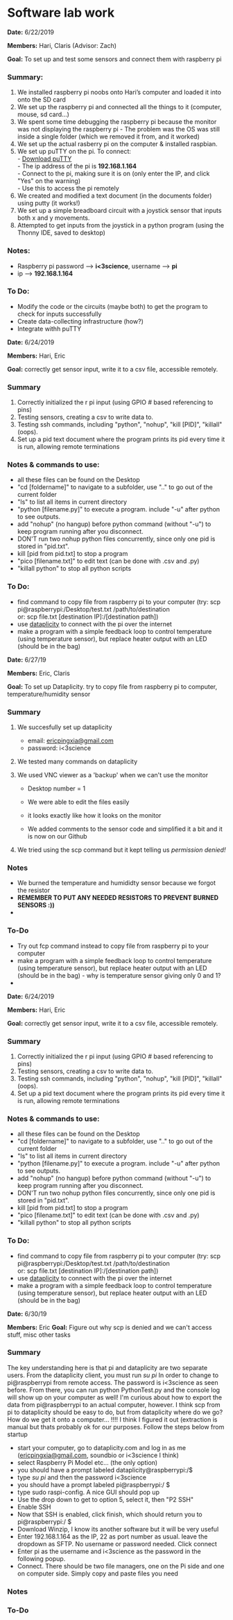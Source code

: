﻿# Software lab work


**Date:** 6/22/2019

**Members:** Hari, Claris (Advisor: Zach)

**Goal:** To set up and test some sensors and connect them with raspberry pi

### Summary: 

1. We installed raspberry pi noobs onto Hari’s computer and loaded it into onto the SD card
2. We set up the raspberry pi and connected all the things to it (computer, mouse, sd card…)
3. We spent some time debugging the raspberry pi because the monitor was not displaying the raspberry pi - The problem was the OS was still inside a single folder (which we removed it from, and it worked)
4. We set up the actual rasberry pi on the computer & installed raspbian.
5. We set up puTTY on the pi. To connect:  
       - [Download puTTY](https://www.chiark.greenend.org.uk/~sgtatham/putty/latest.html)  
       - The ip address of the pi is **192.168.1.164**  
       - Connect to the pi, making sure it is on (only enter the IP, and click "Yes" on the warning)  
       - Use this to access the pi remotely  
6. We created and modified a text document (in the documents folder) using putty (it works!)
7. We set up a simple breadboard circuit with a joystick sensor that inputs both x and y movements.
8. Attempted to get inputs from the joystick in a python program (using the Thonny IDE, saved to desktop)  



### Notes: 

- Raspberry pi password --> **i<3science**, username --> **pi**
- ip --> **192.168.1.164**

### To Do:

- Modify the code or the circuits (maybe both) to get the program to check for inputs successfully
- Create data-collecting infrastructure (how?)
- Integrate withh puTTY
  
  
  

**Date:** 6/24/2019

**Members:** Hari, Eric

**Goal:** correctly get sensor input, write it to a csv file, accessible remotely.

### Summary

1. Correctly initialized the r pi input (using GPIO # based referencing to pins)  
2. Testing sensors, creating a csv to write data to.
3. Testing ssh commands, including "python", "nohup", "kill [PID]", "killall" (oops).
4. Set up a pid text document where the program prints its pid every time it is run, allowing remote terminations

### Notes & commands to use:

- all these files can be found on the Desktop
- "cd [foldername]" to navigate to a subfolder, use ".." to go out of the current folder
- "ls" to list all items in current directory
- "python [filename.py]" to execute a program. include "-u" after python to see outputs.
- add "nohup" (no hangup) before python command (without "-u") to keep program running after you disconnect.
- DON'T run two nohup python files concurrently, since only one pid is stored in "pid.txt".
- kill [pid from pid.txt] to stop a program
- "pico [filename.txt]" to edit text (can be done with .csv and .py)
- "killall python" to stop all python scripts

### To Do:

- find command to copy file from raspberry pi to your computer
(try: scp pi@raspberrypi:/Desktop/test.txt /path/to/destination  
or: scp file.txt [destination IP]:/[destination path])
- use [dataplicity](https://www.dataplicity.com/) to connect with the pi over the internet
- make a program with a simple feedback loop to control temperature (using temperature sensor), but replace heater output with an LED (should be in the bag)



**Date:** 6/27/19

**Members:** Eric, Claris

**Goal:** To set up Dataplicity. try to copy file from raspberry pi to computer, temperature/humidity sensor

### Summary

1. We succesfully set up dataplicity

   * email: ericpingxia@gmail.com 
   * password: i<3science

2. We tested many commands on dataplicity

3. We used VNC viewer as a 'backup' when we can't use the monitor

   * Desktop number = 1

   * We were able to edit the files easily 
   * it looks exactly like how it looks on the monitor
   * We added comments to the sensor code and simplified it a bit and it is now on our Github

4. We tried using the scp command but it kept telling us *permission denied!*

### Notes

* We burned the temperature and humididty sensor because we forgot the resistor
* **REMEMBER TO PUT ANY NEEDED RESISTORS TO PREVENT BURNED SENSORS :))**
*   

### To-Do

* Try out fcp command instead to copy file from raspberry pi to your computer
* make a program with a simple feedback loop to control temperature (using temperature sensor), but replace heater output with an LED (should be in the bag) - why is temperature sensor giving only 0 and 1?
* 
**Date:** 6/24/2019

**Members:** Hari, Eric

**Goal:** correctly get sensor input, write it to a csv file, accessible remotely.

### Summary

1. Correctly initialized the r pi input (using GPIO # based referencing to pins)  
2. Testing sensors, creating a csv to write data to.
3. Testing ssh commands, including "python", "nohup", "kill [PID]", "killall" (oops).
4. Set up a pid text document where the program prints its pid every time it is run, allowing remote terminations

### Notes & commands to use:

- all these files can be found on the Desktop
- "cd [foldername]" to navigate to a subfolder, use ".." to go out of the current folder
- "ls" to list all items in current directory
- "python [filename.py]" to execute a program. include "-u" after python to see outputs.
- add "nohup" (no hangup) before python command (without "-u") to keep program running after you disconnect.
- DON'T run two nohup python files concurrently, since only one pid is stored in "pid.txt".
- kill [pid from pid.txt] to stop a program
- "pico [filename.txt]" to edit text (can be done with .csv and .py)
- "killall python" to stop all python scripts

### To Do:

- find command to copy file from raspberry pi to your computer
(try: scp pi@raspberrypi:/Desktop/test.txt /path/to/destination  
or: scp file.txt [destination IP]:/[destination path])
- use [dataplicity](https://www.dataplicity.com/) to connect with the pi over the internet
- make a program with a simple feedback loop to control temperature (using temperature sensor), but replace heater output with an LED (should be in the bag)



**Date:** 6/30/19

**Members:** Eric
**Goal:** Figure out why scp is denied and we can't access stuff, misc other tasks

### Summary
The key understanding here is that pi and dataplicity are two separate users. From the dataplicity client, you must run
*su pi*
In order to change to pi@raspberrypi from remote access. The password is i<3science as seen before. From there, you can run python PythonTest.py and the console log will show up on your computer as well!
I'm curious about how to export the data from pi@raspberrypi to an actual computer, however. I think scp from pi to dataplicity should be easy to do, but from dataplicity where do we go? How do we get it onto a computer...
!!!!
I think I figured it out (extraction is manual but thats probably ok for our purposes. Follow the steps below from startup
- start your computer, go to dataplicity.com and log in as me (ericpingxia@gmail.com, soundbio or i<3science I think)
- select Raspberry Pi Model etc... (the only option) 
- you should have a prompt labeled dataplicity@raspberrypi:/$
- type *su pi* and then the password i<3science
- you should have a prompt labeled pi@raspberrypi:/ $
- type sudo raspi-config. A nice GUI should pop up
- Use the drop down to get to option 5, select it, then "P2 SSH"
- Enable SSH
- Now that SSH is enabled, click finish, which should return you to pi@raspberrypi:/ $
 - Download Winzip, I know its another software but it will be very useful
 - Enter 192.168.1.164 as the IP, 22 as port number as usual. leave the dropdown as SFTP. No username or password needed. Click connect
 - Enter pi as the username and i<3science as the password in the following popup.
 - Connect. There should be two file managers, one on the Pi side and one on computer side. Simply copy and paste files you need
### Notes
### To-Do


